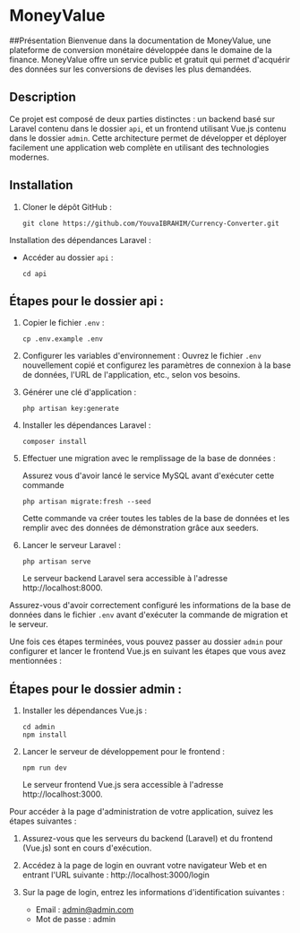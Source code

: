 # MoneyValue
##Présentation 
Bienvenue dans la documentation de MoneyValue, une plateforme de conversion monétaire développée dans le domaine de la finance. MoneyValue offre un service public et gratuit qui permet d'acquérir des données sur les conversions de devises les plus demandées.

## Description

Ce projet est composé de deux parties distinctes : un backend basé sur Laravel contenu dans le dossier `api`, et un frontend utilisant Vue.js contenu dans le dossier `admin`. Cette architecture permet de développer et déployer facilement une application web complète en utilisant des technologies modernes.

## Installation

1. Cloner le dépôt GitHub :
   ```
   git clone https://github.com/YouvaIBRAHIM/Currency-Converter.git
   ```
   
Installation des dépendances Laravel :
   - Accéder au dossier `api` :
     ```
     cd api
     ```

## Étapes pour le dossier api :

1. Copier le fichier `.env` :
   ```
   cp .env.example .env
   ```

2. Configurer les variables d'environnement :
   Ouvrez le fichier `.env` nouvellement copié et configurez les paramètres de connexion à la base de données, l'URL de l'application, etc., selon vos besoins.

3. Générer une clé d'application :
   ```
   php artisan key:generate
   ```

4. Installer les dépendances Laravel :
   ```
   composer install
   ```

5. Effectuer une migration avec le remplissage de la base de données :
    
    Assurez vous d'avoir lancé le service MySQL avant d'exécuter cette commande
   ```
   php artisan migrate:fresh --seed
   ```

   Cette commande va créer toutes les tables de la base de données et les remplir avec des données de démonstration grâce aux seeders.

6. Lancer le serveur Laravel :
   ```
   php artisan serve
   ```

   Le serveur backend Laravel sera accessible à l'adresse http://localhost:8000.

Assurez-vous d'avoir correctement configuré les informations de la base de données dans le fichier `.env` avant d'exécuter la commande de migration et le serveur.

Une fois ces étapes terminées, vous pouvez passer au dossier `admin` pour configurer et lancer le frontend Vue.js en suivant les étapes que vous avez mentionnées :

## Étapes pour le dossier admin :

1. Installer les dépendances Vue.js :
   ```
   cd admin
   npm install
   ```

2. Lancer le serveur de développement pour le frontend :
   ```
   npm run dev
   ```

   Le serveur frontend Vue.js sera accessible à l'adresse http://localhost:3000.


Pour accéder à la page d'administration de votre application, suivez les étapes suivantes :

1. Assurez-vous que les serveurs du backend (Laravel) et du frontend (Vue.js) sont en cours d'exécution.

2. Accédez à la page de login en ouvrant votre navigateur Web et en entrant l'URL suivante : http://localhost:3000/login

3. Sur la page de login, entrez les informations d'identification suivantes :
   - Email : admin@admin.com
   - Mot de passe : admin

